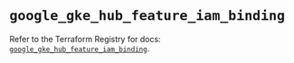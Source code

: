# `google_gke_hub_feature_iam_binding`

Refer to the Terraform Registry for docs: [`google_gke_hub_feature_iam_binding`](https://registry.terraform.io/providers/hashicorp/google-beta/6.3.0/docs/resources/google_gke_hub_feature_iam_binding).
